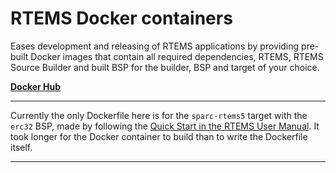 # RTEMS Docker containers

Eases development and releasing of RTEMS applications by providing pre-built Docker images that contain all required dependencies, RTEMS, RTEMS Source Builder and built BSP for the builder, BSP and target of your choice.

[**Docker Hub**](https://hub.docker.com/r/bvobart/rtems)

---

Currently the only Dockerfile here is for the `sparc-rtems5` target with the `erc32` BSP, made by following the [Quick Start in the RTEMS User Manual](https://docs.rtems.org/branches/master/user/start/index.html). It took longer for the Docker container to build than to write the Dockerfile itself.

---


